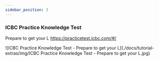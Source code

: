 ```yaml
---
sidebar_position: 3
--- 
```

### ICBC Practice Knowledge Test  
Prepare to get your L
https://practicetest.icbc.com/#/    
  
![ICBC Practice Knowledge Test - Prepare to get your L](./docs/tutorial-extras/img/ICBC Practice Knowledge Test - Prepare to get your L.jpg)
